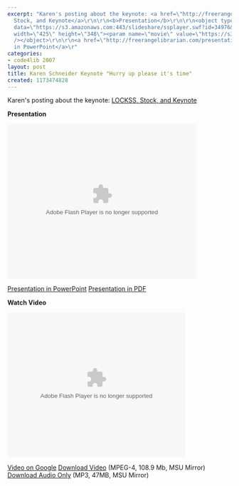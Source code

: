 ```yaml
---
excerpt: "Karen's posting about the keynote: <a href=\"http://freerangelibrarian.com/2007/03/lockss_stock_and_keynote.php\">LOCKSS,
  Stock, and Keynote</a>\r\n\r\n<b>Presentation</b>\r\n\r\n<object type=\"application/x-shockwave-flash\"
  data=\"https://s3.amazonaws.com:443/slideshare/ssplayer.swf?id=34976&doc=code4lib-2007-hurry-up-please-its-time-17840\"
  width=\"425\" height=\"348\"><param name=\"movie\" value=\"https://s3.amazonaws.com:443/slideshare/ssplayer.swf?id=34976&doc=code4lib-2007-hurry-up-please-its-time-17840\"
  /></object>\r\n\r\n<a href=\"http://freerangelibrarian.com/presentations/hurryuppleaseitstime.ppt\">Presentation
  in PowerPoint</a>\r"
categories:
- code4lib 2007
layout: post
title: Karen Schneider Keynote "Hurry up please it's time"
created: 1173474828
---
```

Karen's posting about the keynote: <a href="http://freerangelibrarian.com/2007/03/lockss_stock_and_keynote.php">LOCKSS, Stock, and Keynote</a>

<b>Presentation</b>

<object type="application/x-shockwave-flash" data="https://s3.amazonaws.com:443/slideshare/ssplayer.swf?id=34976&doc=code4lib-2007-hurry-up-please-its-time-17840" width="425" height="348"><param name="movie" value="https://s3.amazonaws.com:443/slideshare/ssplayer.swf?id=34976&doc=code4lib-2007-hurry-up-please-its-time-17840" /></object>

<a href="http://freerangelibrarian.com/presentations/hurryuppleaseitstime.ppt">Presentation in PowerPoint</a>
<a href="http://freerangelibrarian.com/presentations/hurryuppleaseitstime.pdf">Presentation in PDF</a>

<b>Watch Video</b>

<embed style="width:400px; height:326px;" id="VideoPlayback" type="application/x-shockwave-flash" src="http://video.google.com/googleplayer.swf?docId=-8994885552796060698&hl=en" flashvars=""> </embed>

<a href="http://video.google.com/videoplay?docid=-8994885552796060698">Video on Google</a>
<a href="http://streaming.msu.edu/storemedia/download/ebyryan/code4lib07/code4lib07_keynote_karen.mp4">Download Video</a> (MPEG-4, 108.9 Mb, MSU Mirror)
<a href="http://streaming.msu.edu/storemedia/download/ebyryan/c4l07audio/code4lib07_keynote_karen.mp3">Download Audio Only</a> (MP3, 47MB, MSU Mirror)
